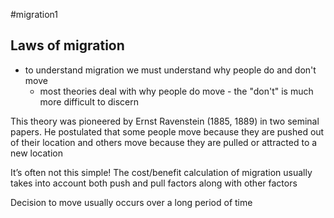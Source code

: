 #migration1 
## Laws of migration 

- to understand migration we must understand why people do and don't move 
	- most theories deal with why people do move - the "don't" is much more difficult to discern

This theory was pioneered by Ernst Ravenstein (1885, 1889) in two seminal papers. He postulated that some people move because they are pushed out of their location and others move because they are pulled or attracted to a new location

It’s often not this simple! The cost/benefit calculation of migration usually takes into account both push and pull factors along with other factors

Decision to move usually occurs over a long period of time

